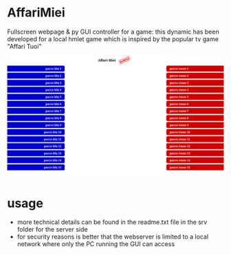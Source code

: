 # AffariMiei
Fullscreen webpage &amp; py GUI controller for a game: this dynamic has been developed for a local hmlet game which is inspired by the popular tv game "Affari Tuoi"

![Preview](https://github.com/lithium333/AffariMiei/blob/main/preview.png?raw=true)

# usage
- more technical details can be found in the readme.txt file in the srv folder for the server side
- for security reasons is better that the webserver is limited to a local network where only the PC running the GUI can access
